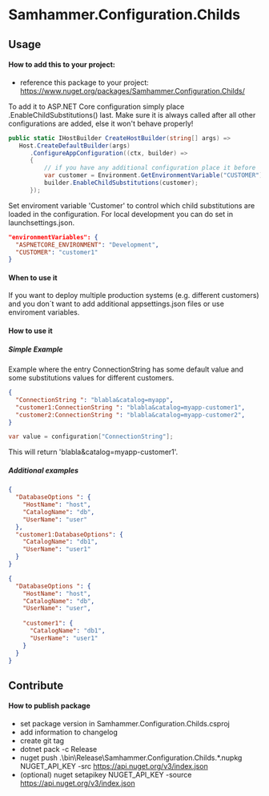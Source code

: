 # Samhammer.Configuration.Childs

## Usage

#### How to add this to your project:
- reference this package to your project: https://www.nuget.org/packages/Samhammer.Configuration.Childs/

To add it to ASP.NET Core configuration simply place .EnableChildSubstitutions() last. Make sure it is always called after all other configurations are added, else it won't behave properly!

```csharp
public static IHostBuilder CreateHostBuilder(string[] args) =>
   Host.CreateDefaultBuilder(args)
      .ConfigureAppConfiguration((ctx, builder) =>
      {
          // if you have any additional configuration place it before
          var customer = Environment.GetEnvironmentVariable("CUSTOMER");
          builder.EnableChildSubstitutions(customer);
      });
```

Set enviroment variable 'Customer' to control which child substitutions are loaded in the configuration.
For local development you can do set in launchsettings.json.

```json
"environmentVariables": {
  "ASPNETCORE_ENVIRONMENT": "Development",
  "CUSTOMER": "customer1"
}
```

#### When to use it

If you want to deploy multiple production systems (e.g. different customers) and you don´t want to add additional appsettings.json files or use enviroment variables.

#### How to use it

##### Simple Example

Example where the entry ConnectionString has some default value and some substitutions values for different customers.

```json
{
  "ConnectionString ": "blabla&catalog=myapp",
  "customer1:ConnectionString ": "blabla&catalog=myapp-customer1",
  "customer2:ConnectionString ": "blabla&catalog=myapp-customer2",
}
```

```csharp
var value = configuration["ConnectionString"];
```

This will return 'blabla&catalog=myapp-customer1'.

##### Additional examples

```json
{
  "DatabaseOptions ": {
    "HostName": "host",
    "CatalogName": "db",
    "UserName": "user"
  },
  "customer1:DatabaseOptions": {
    "CatalogName": "db1",
    "UserName": "user1"  
  }
}
```

```json
{
  "DatabaseOptions ": {
    "HostName": "host",
    "CatalogName": "db",
    "UserName": "user",
    
    "customer1": {
      "CatalogName": "db1",
      "UserName": "user1"  
    }
  }
}
```

## Contribute

#### How to publish package
- set package version in Samhammer.Configuration.Childs.csproj
- add information to changelog
- create git tag
- dotnet pack -c Release
- nuget push .\bin\Release\Samhammer.Configuration.Childs.*.nupkg NUGET_API_KEY -src https://api.nuget.org/v3/index.json
- (optional) nuget setapikey NUGET_API_KEY -source https://api.nuget.org/v3/index.json
